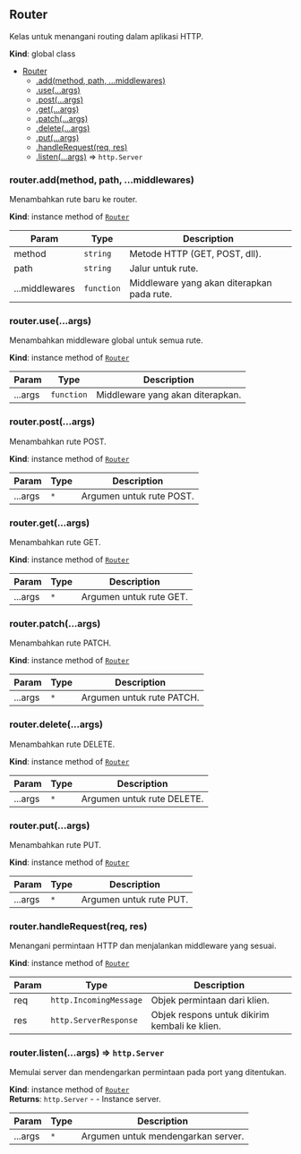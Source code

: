 <a name="Router"></a>

## Router

Kelas untuk menangani routing dalam aplikasi HTTP.

**Kind**: global class

-   [Router](#Router)
    -   [.add(method, path, ...middlewares)](#Router+add)
    -   [.use(...args)](#Router+use)
    -   [.post(...args)](#Router+post)
    -   [.get(...args)](#Router+get)
    -   [.patch(...args)](#Router+patch)
    -   [.delete(...args)](#Router+delete)
    -   [.put(...args)](#Router+put)
    -   [.handleRequest(req, res)](#Router+handleRequest)
    -   [.listen(...args)](#Router+listen) ⇒ <code>http.Server</code>

<a name="Router+add"></a>

### router.add(method, path, ...middlewares)

Menambahkan rute baru ke router.

**Kind**: instance method of [<code>Router</code>](#Router)

| Param          | Type                  | Description                                |
| -------------- | --------------------- | ------------------------------------------ |
| method         | <code>string</code>   | Metode HTTP (GET, POST, dll).              |
| path           | <code>string</code>   | Jalur untuk rute.                          |
| ...middlewares | <code>function</code> | Middleware yang akan diterapkan pada rute. |

<a name="Router+use"></a>

### router.use(...args)

Menambahkan middleware global untuk semua rute.

**Kind**: instance method of [<code>Router</code>](#Router)

| Param   | Type                  | Description                      |
| ------- | --------------------- | -------------------------------- |
| ...args | <code>function</code> | Middleware yang akan diterapkan. |

<a name="Router+post"></a>

### router.post(...args)

Menambahkan rute POST.

**Kind**: instance method of [<code>Router</code>](#Router)

| Param   | Type            | Description              |
| ------- | --------------- | ------------------------ |
| ...args | <code>\*</code> | Argumen untuk rute POST. |

<a name="Router+get"></a>

### router.get(...args)

Menambahkan rute GET.

**Kind**: instance method of [<code>Router</code>](#Router)

| Param   | Type            | Description             |
| ------- | --------------- | ----------------------- |
| ...args | <code>\*</code> | Argumen untuk rute GET. |

<a name="Router+patch"></a>

### router.patch(...args)

Menambahkan rute PATCH.

**Kind**: instance method of [<code>Router</code>](#Router)

| Param   | Type            | Description               |
| ------- | --------------- | ------------------------- |
| ...args | <code>\*</code> | Argumen untuk rute PATCH. |

<a name="Router+delete"></a>

### router.delete(...args)

Menambahkan rute DELETE.

**Kind**: instance method of [<code>Router</code>](#Router)

| Param   | Type            | Description                |
| ------- | --------------- | -------------------------- |
| ...args | <code>\*</code> | Argumen untuk rute DELETE. |

<a name="Router+put"></a>

### router.put(...args)

Menambahkan rute PUT.

**Kind**: instance method of [<code>Router</code>](#Router)

| Param   | Type            | Description             |
| ------- | --------------- | ----------------------- |
| ...args | <code>\*</code> | Argumen untuk rute PUT. |

<a name="Router+handleRequest"></a>

### router.handleRequest(req, res)

Menangani permintaan HTTP dan menjalankan middleware yang sesuai.

**Kind**: instance method of [<code>Router</code>](#Router)

| Param | Type                              | Description                                   |
| ----- | --------------------------------- | --------------------------------------------- |
| req   | <code>http.IncomingMessage</code> | Objek permintaan dari klien.                  |
| res   | <code>http.ServerResponse</code>  | Objek respons untuk dikirim kembali ke klien. |

<a name="Router+listen"></a>

### router.listen(...args) ⇒ <code>http.Server</code>

Memulai server dan mendengarkan permintaan pada port yang ditentukan.

**Kind**: instance method of [<code>Router</code>](#Router)  
**Returns**: <code>http.Server</code> - - Instance server.

| Param   | Type            | Description                        |
| ------- | --------------- | ---------------------------------- |
| ...args | <code>\*</code> | Argumen untuk mendengarkan server. |
